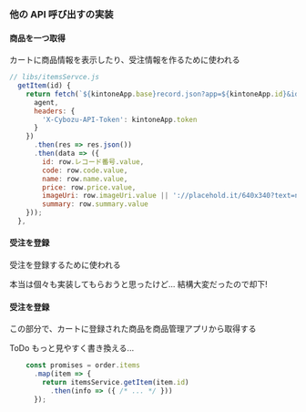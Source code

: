 ### 他の API 呼び出すの実装
#### 商品を一つ取得
カートに商品情報を表示したり、受注情報を作るために使われる

```javascript
// libs/itemsServce.js
  getItem(id) {
    return fetch(`${kintoneApp.base}record.json?app=${kintoneApp.id}&id=${id}`, {
      agent,
      headers: {
        'X-Cybozu-API-Token': kintoneApp.token
      }
    })
      .then(res => res.json())
      .then(data => ({
        id: row.レコード番号.value,
        code: row.code.value,
        name: row.name.value,
        price: row.price.value,
        imageUri: row.imageUri.value || '://placehold.it/640x340?text=no image',
        summary: row.summary.value
    }));
  },
```


#### 受注を登録
受注を登録するために使われる

本当は個々も実装してもらおうと思ったけど... 結構大変だったので却下!


#### 受注を登録
この部分で、カートに登録された商品を商品管理アプリから取得する

ToDo もっと見やすく書き換える...

```javascript
    const promises = order.items
      .map(item => {
        return itemsService.getItem(item.id)
          .then(info => ({ /* ... */ }))
      });
```
